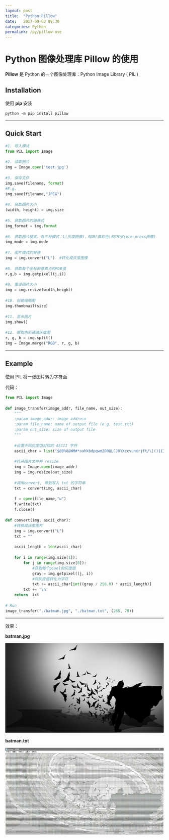 ```yaml
---
layout: post
title:  "Python Pillow"
date:   2017-09-03 09:30
categories: Python
permalink: /py/pillow-use
---
```


# Python 图像处理库 Pillow 的使用

**Pillow** 是 Python 的一个图像处理库：Python Image Library ( PIL )


## Installation

使用 **pip** 安装

```
python -m pip install pillow
```

---

## Quick Start

```py
#1. 导入模块
from PIL import Image

#2. 读取图片
img = Image.open('test.jpg')

#3. 保存文件
img.save(filename, format)
#E.g.
img.save(filename,"JPEG")

#4. 获取图片大小
(width, height) = img.size

#5. 获取图片的源格式
img_format = img.format

#6. 获取图片模式，有三种模式：L(灰度图像)，RGB(真彩色)和CMYK(pre-press图像)
img_mode = img.mode

#7. 图片模式的转换
img = img.convert("L")  #转化成灰度图像

#8. 获取每个坐标的像素点的RGB值
r,g,b = img.getpixel((j,i))

#9. 重设图片大小
img = img.resize(width,height)

#10. 创建缩略图
img.thumbnail(size)

#11. 显示图片
img.show()

#12. 提取色彩通道灰度图
r, g, b = img.split()
img = Image.merge("RGB", r, g, b)
```

---

## Example

使用 PIL 将一张图片转为字符画

代码：

```py
from PIL import Image

def image_transfer(image_addr, file_name, out_size):
    """
    :param image_addr: image address
    :param file_name: name of output file (e.g. test.txt)
    :param out_size: size of output file
    """

    #设置不同灰度值对应的 ASCII 字符
    ascii_char = list("$@B%8&WM#*oahkbdpqwmZO0QLCJUYXzcvunxrjft/\|()1{}[]?-_+~<>i!lI;:,\"^`'. ")
    
    #打开图片文件并 resize
    img = Image.open(image_addr)
    img = img.resize(out_size)

    #调用convert, 得到写入 txt 的字符串
    txt = convert(img, ascii_char)

    f = open(file_name,"w")
    f.write(txt)
    f.close()

def convert(img, ascii_char):
    #转换成灰度图片
    img = img.convert("L")
    txt = ""

    ascii_length = len(ascii_char)

    for i in range(img.size[1]):
        for j in range(img.size[0]):
            #获取每个pixel的灰度值
            gray = img.getpixel((j, i))
            #将灰度值转化为字符
            txt += ascii_char[int((gray / 256.0) * ascii_length)]
        txt += '\n'
    return  txt

# Run
image_transfer("./batman.jpg", "./batman.txt", (265, 70))
```

---

效果：

**batman.jpg**

![batman](../images/python/pil_batman.jpg)


**batman.txt**

![batman.txt](../images/python/pil_batman_txt.jpg)
